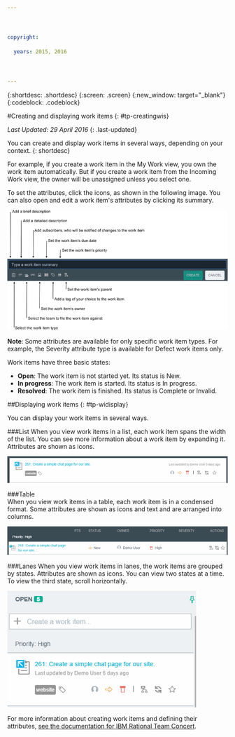 ```yaml
---

 

copyright:

  years: 2015, 2016

 

---
```


{:shortdesc: .shortdesc}
{:screen: .screen}
{:new_window: target="_blank"}
{:codeblock: .codeblock}

#Creating and displaying work items {: #tp-creatingwis}  

*Last Updated: 29 April 2016*
{: .last-updated}

You can create and display work items in several ways, depending on your context. 
{: shortdesc}

For example, if you create a work item in the My Work view, you own the work item automatically. But if you create a work item from the Incoming Work view, the owner will be unassigned unless you select one.

To set the attributes, click the icons, as shown in the following image. You can also open and edit a work item's attributes by clicking its summary. 

![Assigning work item attributes](images/work_item_attributes.png)

**Note**: Some attributes are available for only specific work item types. For example, the Severity attribute type is available for Defect work items only.

Work items have three basic states:
- **Open**: The work item is not started yet. Its status is New.
- **In progress**: The work item is started. Its status is In progress.
- **Resolved**: The work item is finished. Its status is Complete or Invalid.

##Displaying work items {: #tp-widisplay}  

You can display your work items in several ways.    

###List 
When you view work items in a list, each work item spans the width of the list. You can see more information about a work item by expanding it. Attributes are shown as icons.

![List display](images/list_view.png)

###Table  
When you view work items in a table, each work item is in a condensed format. Some attributes are shown as icons and text and are arranged into columns.

![Table display](images/table_view.png)

###Lanes
When you view work items in lanes, the work items are grouped by states. Attributes are shown as icons. You can view two states at a time. To view the third state, scroll horizontally.

![Lane display](images/lane_view.png)

For more information about creating work items and defining their attributes, [see the documentation for IBM Rational Team Concert](http://www.ibm.com/support/knowledgecenter/SSYMRC_6.0.1/com.ibm.team.workitem.doc/topics/t_creating_work_items_web.html). 
